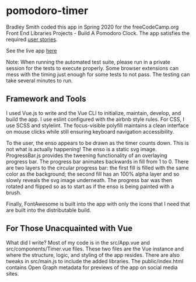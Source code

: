 # pomodoro-timer

Bradley Smith coded this app in Spring 2020 for the freeCodeCamp.org Front End
Libraries Projects - Build A Pomodoro Clock. The app satisfies the required
[user stories](https://www.freecodecamp.org/learn/front-end-libraries/front-end-libraries-projects/build-a-pomodoro-clock).

See the live app [here](https://bradleyhop.github.io/pomodoroTimer)

Note: When running the automated test suite, please run in a private session for
the tests to execute properly. Some browser extensions can mess with the timing
just enough for some tests to not pass. The testing can take several minutes to
run.

## Framework and Tools

I used Vue.js to write and the Vue CLI to initialize, maintain,
develop, and build the app. I use eslint configured with the airbnb style rules.
For CSS, I use SCSS and stylelint. The  focus-visible polyfill maintains a clean
interface on mouse clicks while still ensuring keyboard navigation
accessibility.

To the user, the enso appears to be drawn as the timer counts down. This is
not what is actually happening! The enso is a static svg image. ProgressBar.js
provides the tweening functionality of an overlaying progress bar. The progress
bar animates backwards in fill from 1 to 0. There are two layers to the circular
progress bar: the first fill is filled with the same color as the background;
the second fill has an 100% alpha layer and so slowly reveals the svg image
underneath. The progress bar was then rotated and flipped so as to start as if
the enso is being painted with a brush.

Finally, FontAwesome is built into the app with only the icons that I need that
are built into the distributable build.

## For Those Unacquainted with Vue

What did I write? Most of my code is in the src/App.vue and
src/components/Timer.vue files. These two files are the Vue instance and where
the structure, logic, and styling of the app resides. There are also tweaks in
src/main.js to include the added libraries. The public/index.html contains Open
Graph metadata for previews of the app on social media sites.
